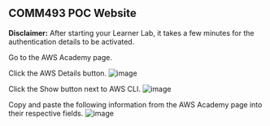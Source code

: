 ## COMM493 POC Website

**Disclaimer:** After starting your Learner Lab, it takes a few minutes for the authentication details to be activated.

Go to the AWS Academy page.

Click the AWS Details button.
![image](https://github.com/user-attachments/assets/c720eeaa-51a3-4f0e-a643-427de41d14a8)

Click the Show button next to AWS CLI.
![image](https://github.com/user-attachments/assets/5861c5f8-4428-46a8-95a4-f3584a4a914c)

Copy and paste the following information from the AWS Academy page into their respective fields.
![image](https://github.com/user-attachments/assets/9faf2a31-1583-4de5-8c77-b4f233c43b84)

